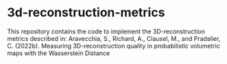# 3d-reconstruction-metrics
This repository contains the code to implement the 3D-reconstruction metrics described in:
Aravecchia, S., Richard, A., Clausel, M., and Pradalier, C. (2022b). Measuring 3D-reconstruction quality in probabilistic volumetric maps with the Wasserstein Distance
